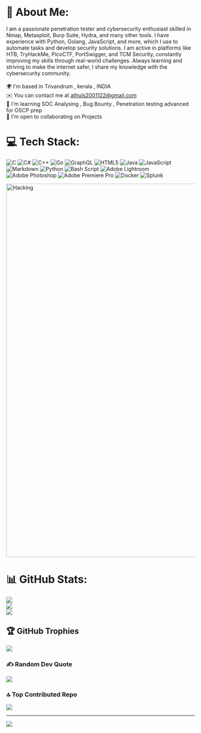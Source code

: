 



# 💫 About Me:
I am a passionate penetration tester and cybersecurity enthusiast skilled in Nmap, Metasploit, Burp Suite, Hydra, and many other tools. I have experience with Python, Golang, JavaScript, and more, which I use to automate tasks and develop security solutions. I am active in platforms like HTB, TryHackMe, PicoCTF, PortSwigger, and TCM Security, constantly improving my skills through real-world challenges. Always learning and striving to make the internet safer, I share my knowledge with the cybersecurity community.<br><br>🌍  I'm based in Trivandrum , kerala , INDIA<br>✉️  You can contact me at athuls2001122@gmail.com<br>🧠  I'm learning SOC Analysing , Bug Bounty , Penetration testing advanced for OSCP prep<br>🤝  I'm open to collaborating on Projects

# 💻 Tech Stack:
![C](https://img.shields.io/badge/c-%2300599C.svg?style=for-the-badge&logo=c&logoColor=white) ![C#](https://img.shields.io/badge/c%23-%23239120.svg?style=for-the-badge&logo=csharp&logoColor=white) ![C++](https://img.shields.io/badge/c++-%2300599C.svg?style=for-the-badge&logo=c%2B%2B&logoColor=white) ![Go](https://img.shields.io/badge/go-%2300ADD8.svg?style=for-the-badge&logo=go&logoColor=white) ![GraphQL](https://img.shields.io/badge/-GraphQL-E10098?style=for-the-badge&logo=graphql&logoColor=white) ![HTML5](https://img.shields.io/badge/html5-%23E34F26.svg?style=for-the-badge&logo=html5&logoColor=white) ![Java](https://img.shields.io/badge/java-%23ED8B00.svg?style=for-the-badge&logo=openjdk&logoColor=white) ![JavaScript](https://img.shields.io/badge/javascript-%23323330.svg?style=for-the-badge&logo=javascript&logoColor=%23F7DF1E) ![Markdown](https://img.shields.io/badge/markdown-%23000000.svg?style=for-the-badge&logo=markdown&logoColor=white) ![Python](https://img.shields.io/badge/python-3670A0?style=for-the-badge&logo=python&logoColor=ffdd54) ![Bash Script](https://img.shields.io/badge/bash_script-%23121011.svg?style=for-the-badge&logo=gnu-bash&logoColor=white) ![Adobe Lightroom](https://img.shields.io/badge/Adobe%20Lightroom-31A8FF.svg?style=for-the-badge&logo=Adobe%20Lightroom&logoColor=white) ![Adobe Photoshop](https://img.shields.io/badge/adobe%20photoshop-%2331A8FF.svg?style=for-the-badge&logo=adobe%20photoshop&logoColor=white) ![Adobe Premiere Pro](https://img.shields.io/badge/Adobe%20Premiere%20Pro-9999FF.svg?style=for-the-badge&logo=Adobe%20Premiere%20Pro&logoColor=white) ![Docker](https://img.shields.io/badge/docker-%230db7ed.svg?style=for-the-badge&logo=docker&logoColor=white) ![Splunk](https://img.shields.io/badge/splunk-%23000000.svg?style=for-the-badge&logo=splunk&logoColor=white)

<img align="center" alt="Hacking" width="1000" src="https://steamuserimages-a.akamaihd.net/ugc/2431257904741262239/5224F69217562A3C070E381FE3DAC295BCF5C9A8/?imw=512&imh=287&ima=fit&impolicy=Letterbox&imcolor=%23000000&letterbox=true">

# 📊 GitHub Stats:
![](https://github-readme-stats.vercel.app/api?username=RoNiXxCybSeC0101&theme=dark&hide_border=false&include_all_commits=false&count_private=false)<br/>
![](https://github-readme-streak-stats.herokuapp.com/?user=RoNiXxCybSeC0101&theme=dark&hide_border=false)<br/>
![](https://github-readme-stats.vercel.app/api/top-langs/?username=RoNiXxCybSeC0101&theme=dark&hide_border=false&include_all_commits=false&count_private=false&layout=compact)

## 🏆 GitHub Trophies
![](https://github-profile-trophy.vercel.app/?username=RoNiXxCybSeC0101&theme=radical&no-frame=false&no-bg=true&margin-w=4)

### ✍️ Random Dev Quote
![](https://quotes-github-readme.vercel.app/api?type=horizontal&theme=radical)

### 🔝 Top Contributed Repo
![](https://github-contributor-stats.vercel.app/api?username=RoNiXxCybSeC0101&limit=5&theme=dark&combine_all_yearly_contributions=true)

---
[![](https://visitcount.itsvg.in/api?id=RoNiXxCybSeC0101&icon=0&color=12)](https://visitcount.itsvg.in)

<!-- Proudly created with GPRM ( https://gprm.itsvg.in ) -->
